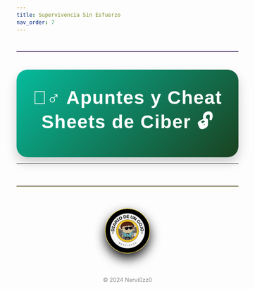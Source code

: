 ```yaml
---
title: Supervivencia Sin Esfuerzo
nav_order: 7
---
```

<hr style="border: none; border-top: 1px solid #7e57c2; margin: 40px 0; width: 100%;">



<div style="background: linear-gradient(135deg,rgb(6, 187, 157),rgb(26, 66, 32)); padding: 40px 30px; border-radius: 25px; text-align: center; color: #fff; font-family: 'Arial', sans-serif; box-shadow: 0 12px 25px rgba(0, 0, 0, 0.2);">
    <h1 style="font-size: 42px; font-weight: bold; margin: 0; letter-spacing: 1.5px;">🕵️‍♂️ Apuntes y Cheat Sheets de Ciber 🔓</h1>
</div>

---

  <hr style="border: none; border-top: 1px solidrgb(255, 254, 248); margin: 50px 0; box-shadow: 0 1px 2px rgba(255, 215, 0, 0.6);">

  <div style="text-align: center; margin: 50px auto;">
    <img src="/assets/images/cojo.png" alt="Firma" style="max-width: 20%; border-radius: 50%; border: 1px solid #FFD700; box-shadow: 0 12px 24px rgba(0, 0, 0, 0.9);">
  </div>
  <div style="text-align: center; margin-top: 40px;">
    <p style="font-size: 0.9em; color: #888;">© 2024 Nervi0zz0</p>
  </div>